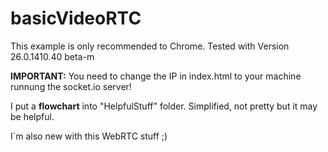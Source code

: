 basicVideoRTC
=============

This example is only recommended to Chrome.
Tested with Version 26.0.1410.40 beta-m


<b>IMPORTANT:</b> You need to change the IP in index.html to your machine runnung the socket.io server!

I put a <b>flowchart</b> into "HelpfulStuff" folder. Simplified, not pretty  but it may be helpful.

I´m also new with this WebRTC stuff ;)
